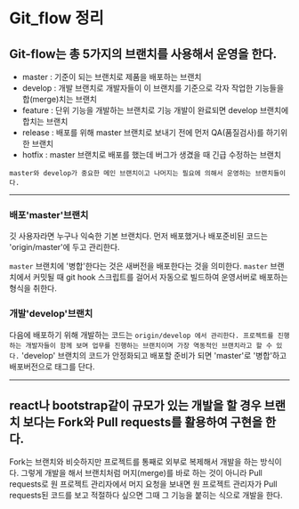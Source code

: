 # Git_flow 정리

## Git-flow는 총 5가지의 브랜치를 사용해서 운영을 한다.

- master : 기준이 되는 브랜치로 제품을 배포하는 브랜치
- develop : 개발 브랜치로 개발자들이 이 브랜치를 기준으로 각자 작업한 기능들을 합(merge)치는 브랜치
- feature : 단위 기능을 개발하는 브랜치로 기능 개발이 완료되면 develop 브랜치에 합치는 브랜치
- release : 배포를 위해 master 브랜치로 보내기 전에 먼저 QA(품질검사)를 하기위한 브랜치
- hotfix : master 브랜치로 배포를 했는데 버그가 생겼을 때 긴급 수정하는 브랜치

```
master와 develop가 중요한 메인 브랜치이고 나머지는 필요에 의해서 운영하는 브랜치들이다.
```

---

### 배포'master'브랜치

깃 사용자라면 누구나 익숙한 기본 브랜치다. 먼저 배포했거나 배포준비된 코드는 'origin/master'에 두고 관리한다.

`master` 브랜치에 '병합'한다는 것은 새버전을 배포한다는 것을 의미한다. `master` 브랜치에서 커밋될 때 git hook 스크립트를 걸어서 자동으로 빌드하여 운영서버로 배포하는 형식을 취한다.

### 개발'develop'브랜치

다음에 배포하기 위해 개발하는 코드는 `origin/develop 에서 관리한다. 프로젝트를 진행하는 개발자들이 함께 보며 업무를 진행하는 브랜치이며 가장 역동적인 브랜치라고 할 수 있다.` 'develop' 브랜치의 코드가 안정화되고 배포할 준비가 되면 'master'로 '병합'하고 배포버전으로 태그를 단다.

---

## react나 bootstrap같이 규모가 있는 개발을 할 경우 브랜치 보다는 Fork와 Pull requests를 활용하여 구현을 한다.

Fork는 브랜치와 비슷하지만 프로젝트를 통째로 외부로 복제해서 개발을 하는 방식이다. 그렇게 개발을 해서 브랜치처럼 머지(merge)를 바로 하는 것이 아니라 Pull requests로 원 프로젝트 관리자에서 머지 요청을 보내면 원 프로젝트 관리자가 Pull requests된 코드를 보고 적절하다 싶으면 그때 그 기능을 붙히는 식으로 개발을 한다.
